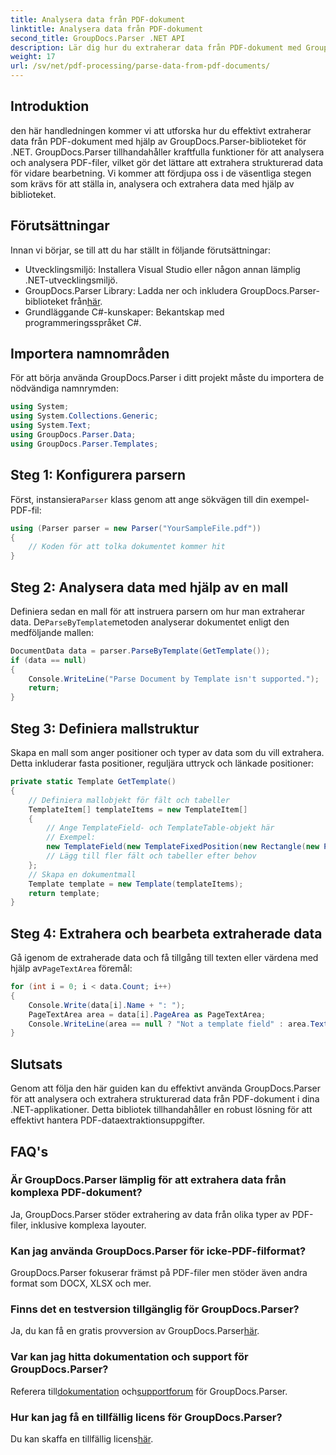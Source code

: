 ```yaml
---
title: Analysera data från PDF-dokument
linktitle: Analysera data från PDF-dokument
second_title: GroupDocs.Parser .NET API
description: Lär dig hur du extraherar data från PDF-dokument med GroupDocs.Parser för .NET. Följ vår steg-för-steg-guide för att effektivt analysera och bearbeta PDF-filer.
weight: 17
url: /sv/net/pdf-processing/parse-data-from-pdf-documents/
---
```

## Introduktion
den här handledningen kommer vi att utforska hur du effektivt extraherar data från PDF-dokument med hjälp av GroupDocs.Parser-biblioteket för .NET. GroupDocs.Parser tillhandahåller kraftfulla funktioner för att analysera och analysera PDF-filer, vilket gör det lättare att extrahera strukturerad data för vidare bearbetning. Vi kommer att fördjupa oss i de väsentliga stegen som krävs för att ställa in, analysera och extrahera data med hjälp av biblioteket.
## Förutsättningar
Innan vi börjar, se till att du har ställt in följande förutsättningar:
- Utvecklingsmiljö: Installera Visual Studio eller någon annan lämplig .NET-utvecklingsmiljö.
-  GroupDocs.Parser Library: Ladda ner och inkludera GroupDocs.Parser-biblioteket från[här](https://releases.groupdocs.com/parser/net/).
- Grundläggande C#-kunskaper: Bekantskap med programmeringsspråket C#.

## Importera namnområden
För att börja använda GroupDocs.Parser i ditt projekt måste du importera de nödvändiga namnrymden:
```csharp
using System;
using System.Collections.Generic;
using System.Text;
using GroupDocs.Parser.Data;
using GroupDocs.Parser.Templates;
```
## Steg 1: Konfigurera parsern
 Först, instansiera`Parser` klass genom att ange sökvägen till din exempel-PDF-fil:
```csharp
using (Parser parser = new Parser("YourSampleFile.pdf"))
{
    // Koden för att tolka dokumentet kommer hit
}
```
## Steg 2: Analysera data med hjälp av en mall
 Definiera sedan en mall för att instruera parsern om hur man extraherar data. De`ParseByTemplate`metoden analyserar dokumentet enligt den medföljande mallen:
```csharp
DocumentData data = parser.ParseByTemplate(GetTemplate());
if (data == null)
{
    Console.WriteLine("Parse Document by Template isn't supported.");
    return;
}
```
## Steg 3: Definiera mallstruktur
Skapa en mall som anger positioner och typer av data som du vill extrahera. Detta inkluderar fasta positioner, reguljära uttryck och länkade positioner:
```csharp
private static Template GetTemplate()
{
    // Definiera mallobjekt för fält och tabeller
    TemplateItem[] templateItems = new TemplateItem[]
    {
        // Ange TemplateField- och TemplateTable-objekt här
        // Exempel:
        new TemplateField(new TemplateFixedPosition(new Rectangle(new Point(35, 135), new Size(100, 10))), "FromCompany"),
        // Lägg till fler fält och tabeller efter behov
    };
    // Skapa en dokumentmall
    Template template = new Template(templateItems);
    return template;
}
```
## Steg 4: Extrahera och bearbeta extraherade data
 Gå igenom de extraherade data och få tillgång till texten eller värdena med hjälp av`PageTextArea` föremål:
```csharp
for (int i = 0; i < data.Count; i++)
{
    Console.Write(data[i].Name + ": ");
    PageTextArea area = data[i].PageArea as PageTextArea;
    Console.WriteLine(area == null ? "Not a template field" : area.Text);
}
```

## Slutsats
Genom att följa den här guiden kan du effektivt använda GroupDocs.Parser för att analysera och extrahera strukturerad data från PDF-dokument i dina .NET-applikationer. Detta bibliotek tillhandahåller en robust lösning för att effektivt hantera PDF-dataextraktionsuppgifter.
## FAQ's
### Är GroupDocs.Parser lämplig för att extrahera data från komplexa PDF-dokument?
Ja, GroupDocs.Parser stöder extrahering av data från olika typer av PDF-filer, inklusive komplexa layouter.
### Kan jag använda GroupDocs.Parser för icke-PDF-filformat?
GroupDocs.Parser fokuserar främst på PDF-filer men stöder även andra format som DOCX, XLSX och mer.
### Finns det en testversion tillgänglig för GroupDocs.Parser?
 Ja, du kan få en gratis provversion av GroupDocs.Parser[här](https://releases.groupdocs.com/).
### Var kan jag hitta dokumentation och support för GroupDocs.Parser?
 Referera till[dokumentation](https://tutorials.groupdocs.com/parser/net/) och[supportforum](https://forum.groupdocs.com/c/parser/17) för GroupDocs.Parser.
### Hur kan jag få en tillfällig licens för GroupDocs.Parser?
 Du kan skaffa en tillfällig licens[här](https://purchase.groupdocs.com/temporary-license/).